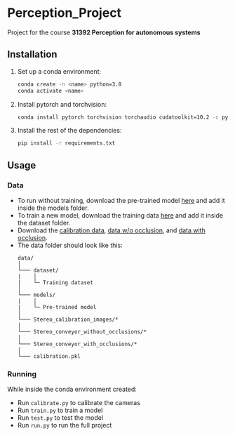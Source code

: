 # Perception_Project

Project for the course **31392 Perception for autonomous systems**

## Installation

1. Set up a conda environment:

    ```bash
    conda create -n <name> python=3.8
    conda activate <name>
    ```

2. Install pytorch and torchvision:

    ```bash
    conda install pytorch torchvision torchaudio cudatoolkit=10.2 -c pytorch
    ```

3. Install the rest of the dependencies:

    ```bash
    pip install -r requirements.txt
    ```

## Usage

### Data

- To run without training, download the pre-trained model [here](https://drive.google.com/file/d/15pqvgD2hQbPn16eabIEY3EN6aEiRiSmT/view?usp=sharing) and add it inside the models folder. 
- To train a new model, download the training data [here](https://drive.google.com/file/d/1D0SWy6GJX9jDJNu1pgumCChnPK7YuG4D/view?usp=sharing) and add it inside the dataset folder.
- Download the [calibration data](https://dtudk-my.sharepoint.com/personal/evanb_dtu_dk/_layouts/15/onedrive.aspx?id=%2Fpersonal%2Fevanb%5Fdtu%5Fdk%2FDocuments%2FCourses%2F31392%2FFinal%5FProject%2FStereo%5Fcalibration%5Fimages%2Erar&parent=%2Fpersonal%2Fevanb%5Fdtu%5Fdk%2FDocuments%2FCourses%2F31392%2FFinal%5FProject&ga=1), [data w/o occlusion](https://dtudk-my.sharepoint.com/personal/evanb_dtu_dk/_layouts/15/onedrive.aspx?id=%2Fpersonal%2Fevanb%5Fdtu%5Fdk%2FDocuments%2FCourses%2F31392%2FFinal%5FProject%2FStereo%5Fconveyor%5Fwithout%5Focclusions%2Erar&parent=%2Fpersonal%2Fevanb%5Fdtu%5Fdk%2FDocuments%2FCourses%2F31392%2FFinal%5FProject&ga=1), and [data with occlusion](https://dtudk-my.sharepoint.com/personal/evanb_dtu_dk/_layouts/15/onedrive.aspx?id=%2Fpersonal%2Fevanb%5Fdtu%5Fdk%2FDocuments%2FCourses%2F31392%2FFinal%5FProject%2FStereo%5Fconveyor%5Fwith%5Focclusions%2Erar&parent=%2Fpersonal%2Fevanb%5Fdtu%5Fdk%2FDocuments%2FCourses%2F31392%2FFinal%5FProject&ga=1).
- The data folder should look like this:
    ```
    data/
    │
    └─── dataset/
    |    │
    |    └─ Training dataset
    │
    └─── models/
    |    │
    |    └─ Pre-trained model
    │
    └─── Stereo_calibration_images/*
    │
    └─── Stereo_conveyor_without_occlusions/*
    │
    └─── Stereo_conveyor_with_occlusions/*
    │
    └─── calibration.pkl
    ```

### Running

While inside the conda environment created:

- Run ```calibrate.py``` to calibrate the cameras
- Run ```train.py``` to train a model
- Run ```test.py``` to test the model
- Run ```run.py``` to run the full project
